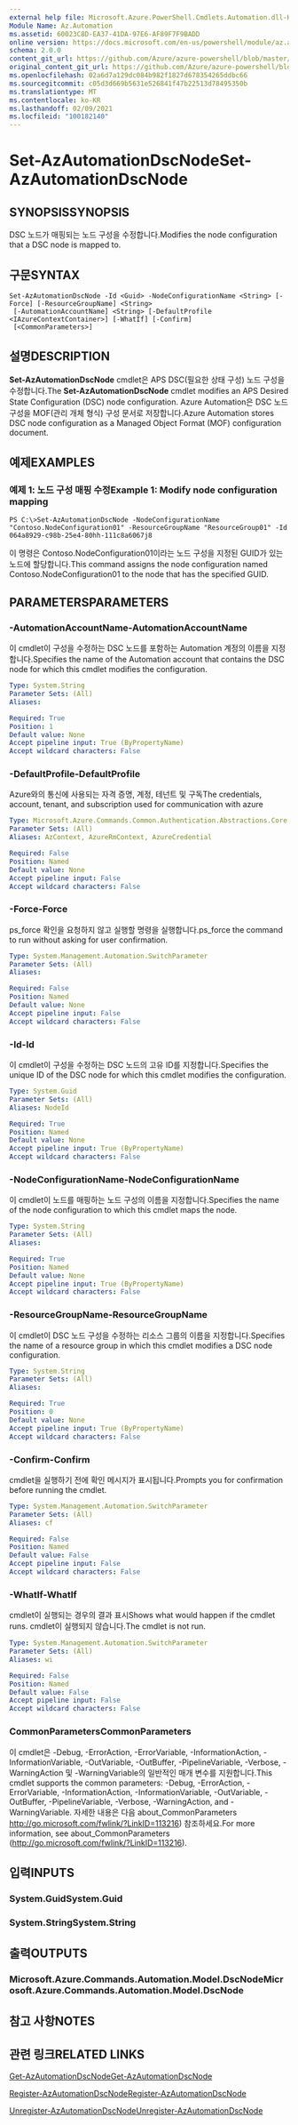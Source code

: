```yaml
---
external help file: Microsoft.Azure.PowerShell.Cmdlets.Automation.dll-Help.xml
Module Name: Az.Automation
ms.assetid: 60023C8D-EA37-41DA-97E6-AF89F7F9BADD
online version: https://docs.microsoft.com/en-us/powershell/module/az.automation/set-azautomationdscnode
schema: 2.0.0
content_git_url: https://github.com/Azure/azure-powershell/blob/master/src/Automation/Automation/help/Set-AzAutomationDscNode.md
original_content_git_url: https://github.com/Azure/azure-powershell/blob/master/src/Automation/Automation/help/Set-AzAutomationDscNode.md
ms.openlocfilehash: 02a6d7a129dc084b982f1827d678354265ddbc66
ms.sourcegitcommit: c05d3d669b5631e526841f47b22513d78495350b
ms.translationtype: MT
ms.contentlocale: ko-KR
ms.lasthandoff: 02/09/2021
ms.locfileid: "100182140"
---
```

# <span data-ttu-id="f08e0-101">Set-AzAutomationDscNode</span><span class="sxs-lookup"><span data-stu-id="f08e0-101">Set-AzAutomationDscNode</span></span>

## <span data-ttu-id="f08e0-102">SYNOPSIS</span><span class="sxs-lookup"><span data-stu-id="f08e0-102">SYNOPSIS</span></span>
<span data-ttu-id="f08e0-103">DSC 노드가 매핑되는 노드 구성을 수정합니다.</span><span class="sxs-lookup"><span data-stu-id="f08e0-103">Modifies the node configuration that a DSC node is mapped to.</span></span>

## <span data-ttu-id="f08e0-104">구문</span><span class="sxs-lookup"><span data-stu-id="f08e0-104">SYNTAX</span></span>

```
Set-AzAutomationDscNode -Id <Guid> -NodeConfigurationName <String> [-Force] [-ResourceGroupName] <String>
 [-AutomationAccountName] <String> [-DefaultProfile <IAzureContextContainer>] [-WhatIf] [-Confirm]
 [<CommonParameters>]
```

## <span data-ttu-id="f08e0-105">설명</span><span class="sxs-lookup"><span data-stu-id="f08e0-105">DESCRIPTION</span></span>
<span data-ttu-id="f08e0-106">**Set-AzAutomationDscNode** cmdlet은 APS DSC(필요한 상태 구성) 노드 구성을 수정합니다.</span><span class="sxs-lookup"><span data-stu-id="f08e0-106">The **Set-AzAutomationDscNode** cmdlet modifies an APS Desired State Configuration (DSC) node configuration.</span></span>
<span data-ttu-id="f08e0-107">Azure Automation은 DSC 노드 구성을 MOF(관리 개체 형식) 구성 문서로 저장합니다.</span><span class="sxs-lookup"><span data-stu-id="f08e0-107">Azure Automation stores DSC node configuration as a Managed Object Format (MOF) configuration document.</span></span>

## <span data-ttu-id="f08e0-108">예제</span><span class="sxs-lookup"><span data-stu-id="f08e0-108">EXAMPLES</span></span>

### <span data-ttu-id="f08e0-109">예제 1: 노드 구성 매핑 수정</span><span class="sxs-lookup"><span data-stu-id="f08e0-109">Example 1: Modify node configuration mapping</span></span>
```
PS C:\>Set-AzAutomationDscNode -NodeConfigurationName "Contoso.NodeConfiguration01" -ResourceGroupName "ResourceGroup01" -Id 064a8929-c98b-25e4-80hh-111c8a6067j8
```

<span data-ttu-id="f08e0-110">이 명령은 Contoso.NodeConfiguration01이라는 노드 구성을 지정된 GUID가 있는 노드에 할당합니다.</span><span class="sxs-lookup"><span data-stu-id="f08e0-110">This command assigns the node configuration named Contoso.NodeConfiguration01 to the node that has the specified GUID.</span></span>

## <span data-ttu-id="f08e0-111">PARAMETERS</span><span class="sxs-lookup"><span data-stu-id="f08e0-111">PARAMETERS</span></span>

### <span data-ttu-id="f08e0-112">-AutomationAccountName</span><span class="sxs-lookup"><span data-stu-id="f08e0-112">-AutomationAccountName</span></span>
<span data-ttu-id="f08e0-113">이 cmdlet이 구성을 수정하는 DSC 노드를 포함하는 Automation 계정의 이름을 지정합니다.</span><span class="sxs-lookup"><span data-stu-id="f08e0-113">Specifies the name of the Automation account that contains the DSC node for which this cmdlet modifies the configuration.</span></span>

```yaml
Type: System.String
Parameter Sets: (All)
Aliases:

Required: True
Position: 1
Default value: None
Accept pipeline input: True (ByPropertyName)
Accept wildcard characters: False
```

### <span data-ttu-id="f08e0-114">-DefaultProfile</span><span class="sxs-lookup"><span data-stu-id="f08e0-114">-DefaultProfile</span></span>
<span data-ttu-id="f08e0-115">Azure와의 통신에 사용되는 자격 증명, 계정, 테넌트 및 구독</span><span class="sxs-lookup"><span data-stu-id="f08e0-115">The credentials, account, tenant, and subscription used for communication with azure</span></span>

```yaml
Type: Microsoft.Azure.Commands.Common.Authentication.Abstractions.Core.IAzureContextContainer
Parameter Sets: (All)
Aliases: AzContext, AzureRmContext, AzureCredential

Required: False
Position: Named
Default value: None
Accept pipeline input: False
Accept wildcard characters: False
```

### <span data-ttu-id="f08e0-116">-Force</span><span class="sxs-lookup"><span data-stu-id="f08e0-116">-Force</span></span>
<span data-ttu-id="f08e0-117">ps_force 확인을 요청하지 않고 실행할 명령을 실행합니다.</span><span class="sxs-lookup"><span data-stu-id="f08e0-117">ps_force the command to run without asking for user confirmation.</span></span>

```yaml
Type: System.Management.Automation.SwitchParameter
Parameter Sets: (All)
Aliases:

Required: False
Position: Named
Default value: None
Accept pipeline input: False
Accept wildcard characters: False
```

### <span data-ttu-id="f08e0-118">-Id</span><span class="sxs-lookup"><span data-stu-id="f08e0-118">-Id</span></span>
<span data-ttu-id="f08e0-119">이 cmdlet이 구성을 수정하는 DSC 노드의 고유 ID를 지정합니다.</span><span class="sxs-lookup"><span data-stu-id="f08e0-119">Specifies the unique ID of the DSC node for which this cmdlet modifies the configuration.</span></span>

```yaml
Type: System.Guid
Parameter Sets: (All)
Aliases: NodeId

Required: True
Position: Named
Default value: None
Accept pipeline input: True (ByPropertyName)
Accept wildcard characters: False
```

### <span data-ttu-id="f08e0-120">-NodeConfigurationName</span><span class="sxs-lookup"><span data-stu-id="f08e0-120">-NodeConfigurationName</span></span>
<span data-ttu-id="f08e0-121">이 cmdlet이 노드를 매핑하는 노드 구성의 이름을 지정합니다.</span><span class="sxs-lookup"><span data-stu-id="f08e0-121">Specifies the name of the node configuration to which this cmdlet maps the node.</span></span>

```yaml
Type: System.String
Parameter Sets: (All)
Aliases:

Required: True
Position: Named
Default value: None
Accept pipeline input: True (ByPropertyName)
Accept wildcard characters: False
```

### <span data-ttu-id="f08e0-122">-ResourceGroupName</span><span class="sxs-lookup"><span data-stu-id="f08e0-122">-ResourceGroupName</span></span>
<span data-ttu-id="f08e0-123">이 cmdlet이 DSC 노드 구성을 수정하는 리소스 그룹의 이름을 지정합니다.</span><span class="sxs-lookup"><span data-stu-id="f08e0-123">Specifies the name of a resource group in which this cmdlet modifies a DSC node configuration.</span></span>

```yaml
Type: System.String
Parameter Sets: (All)
Aliases:

Required: True
Position: 0
Default value: None
Accept pipeline input: True (ByPropertyName)
Accept wildcard characters: False
```

### <span data-ttu-id="f08e0-124">-Confirm</span><span class="sxs-lookup"><span data-stu-id="f08e0-124">-Confirm</span></span>
<span data-ttu-id="f08e0-125">cmdlet을 실행하기 전에 확인 메시지가 표시됩니다.</span><span class="sxs-lookup"><span data-stu-id="f08e0-125">Prompts you for confirmation before running the cmdlet.</span></span>

```yaml
Type: System.Management.Automation.SwitchParameter
Parameter Sets: (All)
Aliases: cf

Required: False
Position: Named
Default value: False
Accept pipeline input: False
Accept wildcard characters: False
```

### <span data-ttu-id="f08e0-126">-WhatIf</span><span class="sxs-lookup"><span data-stu-id="f08e0-126">-WhatIf</span></span>
<span data-ttu-id="f08e0-127">cmdlet이 실행되는 경우의 결과 표시</span><span class="sxs-lookup"><span data-stu-id="f08e0-127">Shows what would happen if the cmdlet runs.</span></span>
<span data-ttu-id="f08e0-128">cmdlet이 실행되지 않습니다.</span><span class="sxs-lookup"><span data-stu-id="f08e0-128">The cmdlet is not run.</span></span>

```yaml
Type: System.Management.Automation.SwitchParameter
Parameter Sets: (All)
Aliases: wi

Required: False
Position: Named
Default value: False
Accept pipeline input: False
Accept wildcard characters: False
```

### <span data-ttu-id="f08e0-129">CommonParameters</span><span class="sxs-lookup"><span data-stu-id="f08e0-129">CommonParameters</span></span>
<span data-ttu-id="f08e0-130">이 cmdlet은 -Debug, -ErrorAction, -ErrorVariable, -InformationAction, -InformationVariable, -OutVariable, -OutBuffer, -PipelineVariable, -Verbose, -WarningAction 및 -WarningVariable의 일반적인 매개 변수를 지원합니다.</span><span class="sxs-lookup"><span data-stu-id="f08e0-130">This cmdlet supports the common parameters: -Debug, -ErrorAction, -ErrorVariable, -InformationAction, -InformationVariable, -OutVariable, -OutBuffer, -PipelineVariable, -Verbose, -WarningAction, and -WarningVariable.</span></span> <span data-ttu-id="f08e0-131">자세한 내용은 다음 about_CommonParameters http://go.microsoft.com/fwlink/?LinkID=113216) 참조하세요.</span><span class="sxs-lookup"><span data-stu-id="f08e0-131">For more information, see about_CommonParameters (http://go.microsoft.com/fwlink/?LinkID=113216).</span></span>

## <span data-ttu-id="f08e0-132">입력</span><span class="sxs-lookup"><span data-stu-id="f08e0-132">INPUTS</span></span>

### <span data-ttu-id="f08e0-133">System.Guid</span><span class="sxs-lookup"><span data-stu-id="f08e0-133">System.Guid</span></span>

### <span data-ttu-id="f08e0-134">System.String</span><span class="sxs-lookup"><span data-stu-id="f08e0-134">System.String</span></span>

## <span data-ttu-id="f08e0-135">출력</span><span class="sxs-lookup"><span data-stu-id="f08e0-135">OUTPUTS</span></span>

### <span data-ttu-id="f08e0-136">Microsoft.Azure.Commands.Automation.Model.DscNode</span><span class="sxs-lookup"><span data-stu-id="f08e0-136">Microsoft.Azure.Commands.Automation.Model.DscNode</span></span>

## <span data-ttu-id="f08e0-137">참고 사항</span><span class="sxs-lookup"><span data-stu-id="f08e0-137">NOTES</span></span>

## <span data-ttu-id="f08e0-138">관련 링크</span><span class="sxs-lookup"><span data-stu-id="f08e0-138">RELATED LINKS</span></span>

[<span data-ttu-id="f08e0-139">Get-AzAutomationDscNode</span><span class="sxs-lookup"><span data-stu-id="f08e0-139">Get-AzAutomationDscNode</span></span>](./Get-AzAutomationDscNode.md)

[<span data-ttu-id="f08e0-140">Register-AzAutomationDscNode</span><span class="sxs-lookup"><span data-stu-id="f08e0-140">Register-AzAutomationDscNode</span></span>](./Register-AzAutomationDscNode.md)

[<span data-ttu-id="f08e0-141">Unregister-AzAutomationDscNode</span><span class="sxs-lookup"><span data-stu-id="f08e0-141">Unregister-AzAutomationDscNode</span></span>](./Unregister-AzAutomationDscNode.md)


